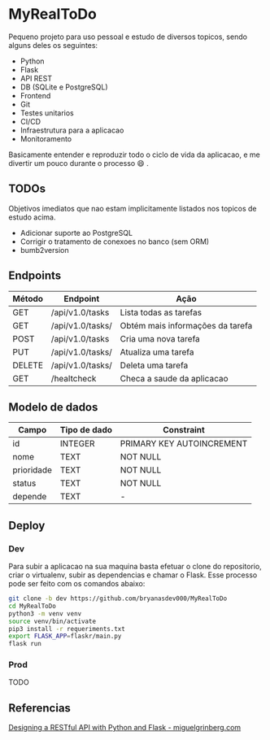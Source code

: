 # MyRealToDo

Pequeno projeto para uso pessoal e estudo de diversos topicos, sendo alguns deles os seguintes:
- Python
- Flask
- API REST
- DB (SQLite e PostgreSQL)
- Frontend
- Git
- Testes unitarios
- CI/CD
- Infraestrutura para a aplicacao
- Monitoramento

Basicamente entender e reproduzir todo o ciclo de vida da aplicacao, e me divertir um pouco durante o processo :smile: .

## TODOs 

Objetivos imediatos que nao estam implicitamente listados nos topicos de estudo acima.

- Adicionar suporte ao PostgreSQL
- Corrigir o tratamento de conexoes no banco (sem ORM)
- bumb2version

## Endpoints

| Método  | Endpoint             | Ação                             |
|---------|----------------------|----------------------------------|
| GET     | /api/v1.0/tasks      | Lista todas as tarefas           |
| GET     | /api/v1.0/tasks/<id> | Obtém mais informações da tarefa |
| POST    | /api/v1.0/tasks      | Cria uma nova tarefa             |
| PUT     | /api/v1.0/tasks/<id> | Atualiza uma tarefa              |
| DELETE  | /api/v1.0/tasks/<id> | Deleta uma tarefa                |
| GET     | /healtcheck          | Checa a saude da aplicacao       |

## Modelo de dados

| Campo      | Tipo de dado | Constraint                |
|------------|--------------|---------------------------|
| id         | INTEGER      | PRIMARY KEY AUTOINCREMENT |
| nome       | TEXT         | NOT NULL                  |
| prioridade | TEXT         | NOT NULL                  |
| status     | TEXT         | NOT NULL                  |
| depende    | TEXT         | -                         |

## Deploy

### Dev

Para subir a aplicacao na sua maquina basta efetuar o clone do repositorio, criar o virtualenv, subir as dependencias e chamar o Flask. Esse processo pode ser feito com os comandos abaixo:

```bash
git clone -b dev https://github.com/bryanasdev000/MyRealToDo
cd MyRealToDo
python3 -m venv venv
source venv/bin/activate
pip3 install -r requeriments.txt
export FLASK_APP=flaskr/main.py
flask run
```

### Prod

TODO

## Referencias

[Designing a RESTful API with Python and Flask - miguelgrinberg.com](https://blog.miguelgrinberg.com/post/designing-a-restful-api-with-python-and-flask)
